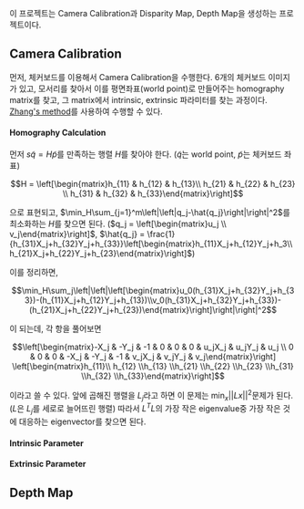 이 프로젝트는 Camera Calibration과 Disparity Map, Depth Map을 생성하는 프로젝트이다.

## Camera Calibration

먼저, 체커보드를 이용해서 Camera Calibration을 수행한다. 6개의 체커보드 이미지가 있고, 모서리를 찾아서 이를 평면좌표(world point)로 만들어주는 homography matrix를 찾고, 그 matrix에서 intrinsic, extrinsic 파라미터를 찾는 과정이다. [Zhang's method](http://staff.fh-hagenberg.at/burger/publications/reports/2016Calibration/Burger-CameraCalibration-20160516.pdf)를 사용하여 수행할 수 있다.

#### Homography Calculation

먼저 $s\tilde{q}=H\tilde{p}$를 만족하는 행렬 $H$를 찾아야 한다. ($\tilde{q}$는 world point, $\tilde{p}$는 체커보드 좌표)

$$H = \left[\begin{matrix}h_{11} & h_{12} & h_{13}\\ h_{21} & h_{22} & h_{23} \\ h_{31} & h_{32} & h_{33}\end{matrix}\right]$$

으로 표현되고, $\min_H\sum_{j=1}^m\left|\left|q_j-\hat{q_j}\right|\right|^2$를 최소화하는 $H$를 찾으면 된다.
($q_j = \left[\begin{matrix}u_j \\ v_j\end{matrix}\right]$, $\hat{q_j} = \frac{1}{h_{31}X_j+h_{32}Y_j+h_{33}}\left[\begin{matrix}h_{11}X_j+h_{12}Y_j+h_3\\h_{21}X_j+h_{22}Y_j+h_{23}\end{matrix}\right]$)

이를 정리하면,

$$\min_H\sum_j\left|\left|\left[\begin{matrix}u_0(h_{31}X_j+h_{32}Y_j+h_{33})-(h_{11}X_j+h_{12}Y_j+h_{13})\\v_0(h_{31}X_j+h_{32}Y_j+h_{33})-(h_{21}X_j+h_{22}Y_j+h_{23})\end{matrix}\right]\right|\right|^2$$

이 되는데, 각 항을 풀어보면

$$\left[\begin{matrix}-X_j & -Y_j & -1 & 0 & 0 & 0 & u_jX_j & u_jY_j & u_j \\  0 & 0 & 0 & -X_j & -Y_j & -1 & v_jX_j & v_jY_j & v_j\end{matrix}\right]
\left[\begin{matrix}h_{11}\\ h_{12} \\h_{13} \\h_{21} \\h_{22} \\h_{23} \\h_{31} \\h_{32} \\h_{33}\end{matrix}\right]$$

이라고 쓸 수 있다. 앞에 곱해진 행렬을 $L_j$라고 하면 이 문제는 $\min_x||Lx||^2$문제가 된다. ($L$은 $L_j$를 세로로 늘어뜨린 행렬) 따라서 $L^TL$의 가장 작은 eigenvalue중 가장 작은 것에 대응하는 eigenvector를 찾으면 된다.

#### Intrinsic Parameter



#### Extrinsic Parameter

## Depth Map
